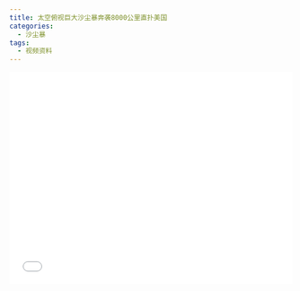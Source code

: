 ```yaml
---
title: 太空俯视巨大沙尘暴奔袭8000公里直扑美国
categories:
  - 沙尘暴
tags:
  - 视频资料
---
```

<div style="position:relative; padding-bottom:75%; width:100%; height:0">
    <iframe src="//player.bilibili.com/player.html?aid=838697006&bvid=BV1Bg4y1v7YD&cid=207278953&page=1" scrolling="no" border="0" frameborder="no" framespacing="0" allowfullscreen="true" style="position:absolute; height: 100%; width: 100%;"></iframe>
</div>